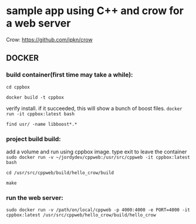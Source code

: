 # sample app using C++ and crow for a web server

Crow: https://github.com/ipkn/crow

## DOCKER

### build container(first time may take a while):
`cd cppbox`

`docker build -t cppbox`

verify install. if it succeeded, this will show a bunch of boost files.
`docker run -it cppbox:latest bash`

`find usr/ -name libboost*.*`

### project build build:
add a volume and run using cppbox image. type exit to leave the container
`sudo docker run -v ~/jordydev/cppweb:/usr/src/cppweb -it cppbox:latest bash`

`cd /usr/src/cppweb/build/hello_crow/build`

`make`

### run the web server:
`sudo docker run -v /path/on/local/cppweb -p 4000:4000 -e PORT=4000 -it  cppbox:latest /usr/src/cppweb/hello_crow/build/hello_crow`

